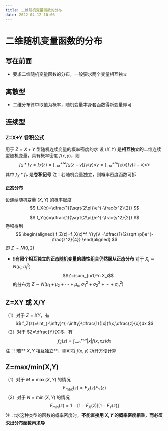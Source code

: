 ```yaml
---
title: 二维随机变量函数的分布
date: 2022-04-12 10:06
---
```

# 二维随机变量函数的分布
## 写在前面
* 要求二维随机变量函数的分布，一般要求两个变量相互独立
## 离散型
* 二维分布律中取值为概率，随机变量本身套函数得新变量即可
## 连续型
### Z=X+Y 卷积公式
用于 $Z=X+Y$ 型随机连续变量的概率密度的求
设 $(X,Y)$ 是**相互独立的**二维连续型随机变量，具有概率密度 $f(x,y)$，则
$$
f_X*f_Y=f_Z(z)=\int_{-\infty}^{+\infty}f_X(z-y)f_Y(y)dy=\int_{-\infty}^{+\infty}f_X(x)f_Y(z-x)dx
$$
其中 $f_X*f_Y$ 是**卷积记号**
注：若随机变量独立，则概率密度函数可拆
#### 正态分布
设连续随机变量 $(X,Y)$ 的概率密度
$$
f_X(x)=\dfrac{1}{\sqrt{2\pi}}e^{-\frac{x^2}{2}}
$$

$$
f_Y(y)=\dfrac{1}{\sqrt{2\pi}}e^{-\frac{y^2}{2}}
$$
卷积得到
$$
\begin{aligned}
f_Z(z)=f_X(x)*f_Y(y)\\
=\dfrac{1}{2\sqrt \pi}e^{-\frac{z^2}{4}}
\end{aligned}
$$
即 $Z\sim N(0,2)$
* ‼️**有限个相互独立的正态随机变量的线性组合仍然服从正态分布**
对于 $X_i\sim N(\mu_i,\sigma_i^2)$
$$Z=\sum_{i=1}^n X_i$$
的分布为 $Z\sim N(\mu_1+\mu_2+\cdots+\mu_n,\sigma_1^2+\sigma_2^2+\cdots+\sigma_n^2)$
## Z=XY 或 X/Y
（1）对于 $Z=XY$，有
$$
f_Z(z)=\int_{-\infty}^{+\infty}\dfrac{1}{|x|}f(x,\dfrac{z}{x})dx
$$
（2）对于 $Z=\dfrac{Y}{X}$，有
$$
f_Z(z)=\int^{+\infty}_{-\infty}|x|f(x,xz)dx
$$
注：‼️若** $X,Y$ 相互独立**，则可将 $f(x,y)$ 拆开方便计算
## Z=max/min(X,Y)
（1）对于 $M=\max(X,Y)$ 的情况
$$
F_\max(z)=F_X(z)F_Y(z)
$$
（2）对于 $N=\min(X,Y)$ 的情况
$$
F_\min(z)=1-[1-F_X(z)][1-F_Y(z)]
$$
注：❗️求这种类型的函数的概率密度时，**不能直接用 $X,Y$ 的概率密度相乘，而必须求出分布函数再求导**